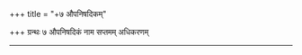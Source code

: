 +++
title = "+७ औपनिषदिकम्"

+++
ग्रन्थः ७ औपनिषदिकं नाम सप्तमम् अधिकरणम्


**************************************************************************  

